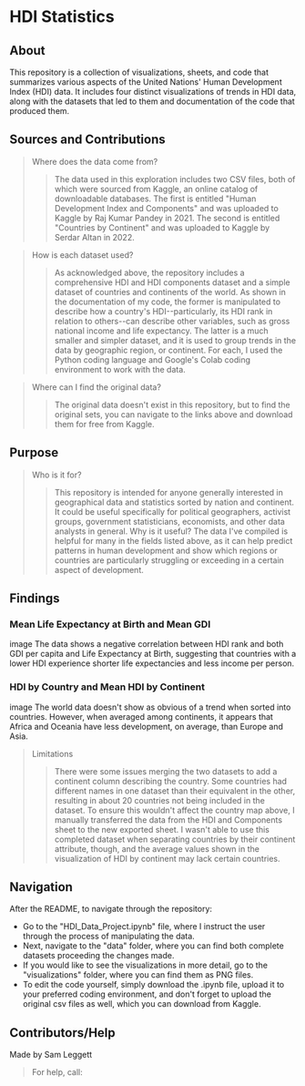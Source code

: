 # HDI Statistics
## About
This repository is a collection of visualizations, sheets, and code that summarizes various aspects of the United Nations' Human Development Index (HDI) data. It includes four distinct visualizations of trends in HDI data, along with the datasets that led to them and documentation of the code that produced them.

## Sources and Contributions
>Where does the data come from?
>>The data used in this exploration includes two CSV files, both of which were sourced from Kaggle, an online catalog of downloadable databases. The first is entitled "Human Development Index and Components" and was uploaded to Kaggle by Raj Kumar Pandey in 2021. The second is entitled "Countries by Continent" and was uploaded to Kaggle by Serdar Altan in 2022.

>How is each dataset used?
>>As acknowledged above, the repository includes a comprehensive HDI and HDI components dataset and a simple dataset of countries and continents of the world. As shown in the documentation of my code, the former is manipulated to describe how a country's HDI--particularly, its HDI rank in relation to others--can describe other variables, such as gross national income and life expectancy. The latter is a much smaller and simpler dataset, and it is used to group trends in the data by geographic region, or continent. For each, I used the Python coding language and Google's Colab coding environment to work with the data.

>Where can I find the original data?
>>The original data doesn't exist in this repository, but to find the original sets, you can navigate to the links above and download them for free from Kaggle. 
## Purpose
>Who is it for?
>>This repository is intended for anyone generally interested in geographical data and statistics sorted by nation and continent. It could be useful specifically for political geographers, activist groups, government statisticians, economists, and other data analysts in general.
>Why is it useful?
>>The data I've compiled is helpful for many in the fields listed above, as it can help predict patterns in human development and show which regions or countries are particularly struggling or exceeding in a certain aspect of development. 
## Findings
### Mean Life Expectancy at Birth and Mean GDI
image
The data shows a negative correlation between HDI rank and both GDI per capita and Life Expectancy at Birth, suggesting that countries with a lower HDI experience shorter life expectancies and less income per person. 
### HDI by Country and Mean HDI by Continent
image
The world data doesn't show as obvious of a trend when sorted into countries. However, when averaged among continents, it appears that Africa and Oceania have less development, on average, than Europe and Asia.
>Limitations
>>There were some issues merging the two datasets to add a continent column describing the country. Some countries had different names in one dataset than their equivalent in the other, resulting in about 20 countries not being included in the dataset. To ensure this wouldn't affect the country map above, I manually transferred the data from the HDI and Components sheet to the new exported sheet. I wasn't able to use this completed dataset when separating countries by their continent attribute, though, and the average values shown in the visualization of HDI by continent may lack certain countries. 
## Navigation
After the README, to navigate through the repository:
* Go to the "HDI_Data_Project.ipynb" file, where I instruct the user through the process of manipulating the data.
* Next, navigate to the "data" folder, where you can find both complete datasets proceeding the changes made.
* If you would like to see the visualizations in more detail, go to the "visualizations" folder, where you can find them as PNG files.
* To edit the code yourself, simply download the .ipynb file, upload it to your preferred coding environment, and don't forget to upload the original csv files as well, which you can download from Kaggle. 
## Contributors/Help
Made by Sam Leggett
>For help, call:

